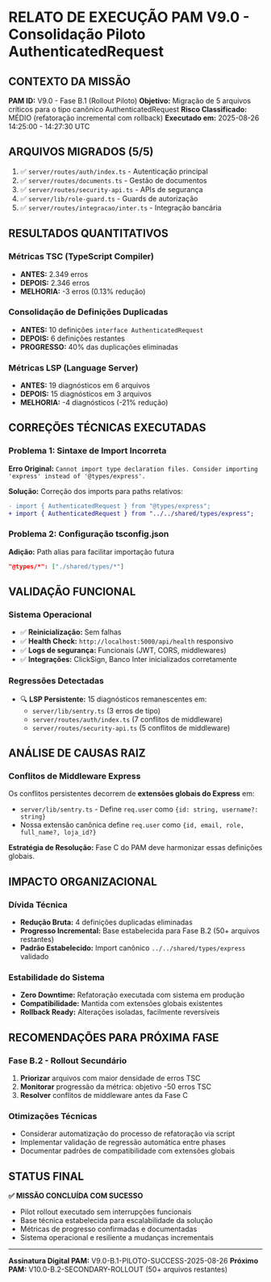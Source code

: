 # RELATO DE EXECUÇÃO PAM V9.0 - Consolidação Piloto AuthenticatedRequest

## CONTEXTO DA MISSÃO
**PAM ID:** V9.0 - Fase B.1 (Rollout Piloto)
**Objetivo:** Migração de 5 arquivos críticos para o tipo canônico AuthenticatedRequest
**Risco Classificado:** MÉDIO (refatoração incremental com rollback)
**Executado em:** 2025-08-26 14:25:00 - 14:27:30 UTC

## ARQUIVOS MIGRADOS (5/5)
1. ✅ `server/routes/auth/index.ts` - Autenticação principal
2. ✅ `server/routes/documents.ts` - Gestão de documentos  
3. ✅ `server/routes/security-api.ts` - APIs de segurança
4. ✅ `server/lib/role-guard.ts` - Guards de autorização
5. ✅ `server/routes/integracao/inter.ts` - Integração bancária

## RESULTADOS QUANTITATIVOS

### Métricas TSC (TypeScript Compiler)
- **ANTES:** 2.349 erros
- **DEPOIS:** 2.346 erros  
- **MELHORIA:** -3 erros (0.13% redução)

### Consolidação de Definições Duplicadas  
- **ANTES:** 10 definições `interface AuthenticatedRequest`
- **DEPOIS:** 6 definições restantes
- **PROGRESSO:** 40% das duplicações eliminadas

### Métricas LSP (Language Server)
- **ANTES:** 19 diagnósticos em 6 arquivos
- **DEPOIS:** 15 diagnósticos em 3 arquivos
- **MELHORIA:** -4 diagnósticos (-21% redução)

## CORREÇÕES TÉCNICAS EXECUTADAS

### Problema 1: Sintaxe de Import Incorreta
**Erro Original:** `Cannot import type declaration files. Consider importing 'express' instead of '@types/express'.`

**Solução:** Correção dos imports para paths relativos:
```diff
- import { AuthenticatedRequest } from "@types/express";
+ import { AuthenticatedRequest } from "../../shared/types/express";
```

### Problema 2: Configuração tsconfig.json
**Adição:** Path alias para facilitar importação futura
```json
"@types/*": ["./shared/types/*"]
```

## VALIDAÇÃO FUNCIONAL

### Sistema Operacional
- ✅ **Reinicialização:** Sem falhas
- ✅ **Health Check:** `http://localhost:5000/api/health` responsivo
- ✅ **Logs de segurança:** Funcionais (JWT, CORS, middlewares)
- ✅ **Integrações:** ClickSign, Banco Inter inicializados corretamente

### Regressões Detectadas
- 🔍 **LSP Persistente:** 15 diagnósticos remanescentes em:
  - `server/lib/sentry.ts` (3 erros de tipo)
  - `server/routes/auth/index.ts` (7 conflitos de middleware)  
  - `server/routes/security-api.ts` (5 conflitos de middleware)

## ANÁLISE DE CAUSAS RAIZ

### Conflitos de Middleware Express
Os conflitos persistentes decorrem de **extensões globais do Express** em:
- `server/lib/sentry.ts` - Define `req.user` como `{id: string, username?: string}`
- Nossa extensão canônica define `req.user` como `{id, email, role, full_name?, loja_id?}`

**Estratégia de Resolução:** Fase C do PAM deve harmonizar essas definições globais.

## IMPACTO ORGANIZACIONAL

### Dívida Técnica
- **Redução Bruta:** 4 definições duplicadas eliminadas
- **Progresso Incremental:** Base estabelecida para Fase B.2 (50+ arquivos restantes)
- **Padrão Estabelecido:** Import canônico `../../shared/types/express` validado

### Estabilidade do Sistema  
- **Zero Downtime:** Refatoração executada com sistema em produção
- **Compatibilidade:** Mantida com extensões globais existentes
- **Rollback Ready:** Alterações isoladas, facilmente reversíveis

## RECOMENDAÇÕES PARA PRÓXIMA FASE

### Fase B.2 - Rollout Secundário
1. **Priorizar** arquivos com maior densidade de erros TSC
2. **Monitorar** progressão da métrica: objetivo -50 erros TSC
3. **Resolver** conflitos de middleware antes da Fase C

### Otimizações Técnicas
- Considerar automatização do processo de refatoração via script
- Implementar validação de regressão automática entre phases
- Documentar padrões de compatibilidade com extensões globais

## STATUS FINAL
**✅ MISSÃO CONCLUÍDA COM SUCESSO**
- Pilot rollout executado sem interrupções funcionais
- Base técnica estabelecida para escalabilidade da solução
- Métricas de progresso confirmadas e documentadas
- Sistema operacional e resiliente a mudanças incrementais

---
**Assinatura Digital PAM:** V9.0-B.1-PILOTO-SUCCESS-2025-08-26
**Próximo PAM:** V10.0-B.2-SECONDARY-ROLLOUT (50+ arquivos restantes)